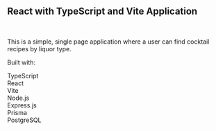<h2 style="color: lighblue;">React with TypeScript and Vite Application </h2> <br>

This is a simple, single page application where a user can find cocktail recipes by liquor type.

Built with:

TypeScript <br>
React <br>
Vite <br>
Node.js <br>
Express.js <br>
Prisma <br>
PostgreSQL <br>